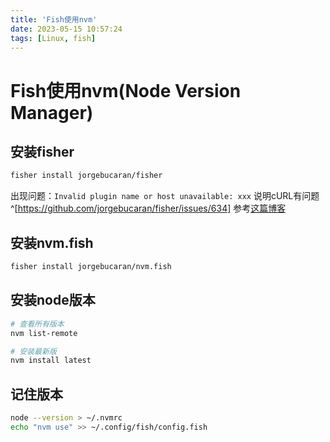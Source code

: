 ```yaml
---
title: 'Fish使用nvm'
date: 2023-05-15 10:57:24
tags: [Linux, fish]
---
```


# Fish使用nvm(Node Version Manager)

## 安装fisher

```sh
fisher install jorgebucaran/fisher
```

出现问题：`Invalid plugin name or host unavailable: xxx`
说明cURL有问题^[https://github.com/jorgebucaran/fisher/issues/634]
参考[这篇博客](../curl_error_setting_certificate_verify_locations.md)

## 安装nvm.fish

```sh
fisher install jorgebucaran/nvm.fish
```

## 安装node版本

```sh
# 查看所有版本
nvm list-remote
```

```sh
# 安装最新版
nvm install latest
```

## 记住版本

```sh
node --version > ~/.nvmrc
echo "nvm use" >> ~/.config/fish/config.fish
```
